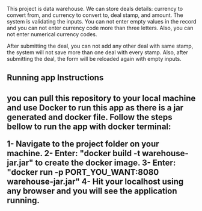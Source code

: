 This project is data warehouse. We can store deals details: currency to convert from, and currency to convert to, deal stamp, and amount.
The system is validating the inputs. You can not enter empty values in the record and you can not enter currency code more than three letters. Also,
you can not enter numerical currency codes.

After submitting the deal, you can not add any other deal with same stamp, the system will not save more than one deal with every stamp.
Also, after submitting the deal, the form will be reloaded again with empty inputs.

<h2>Running app Instructions<h2>

you can pull this repository to your local machine and use Docker to run this app as there is a jar generated and docker file.
Follow the steps bellow to run the app with docker terminal:

1- Navigate to the project folder on your machine.
2- Enter: "docker build -t warehouse-jar.jar" to create the docker image.
3- Enter: "docker run -p PORT_YOU_WANT:8080 warehouse-jar.jar"
4- Hit your localhost using any browser and you will see the application running.
